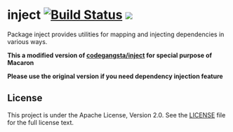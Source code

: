 # inject [![Build Status](https://drone.gitea.com/api/badges/macaron/inject/status.svg)](https://drone.gitea.com/macaron/inject) [![](http://gocover.io/_badge/gitea.com/macaron/inject)](http://gocover.io/gitea.com/macaron/inject)

Package inject provides utilities for mapping and injecting dependencies in various ways.

**This a modified version of [codegangsta/inject](https://github.com/codegangsta/inject) for special purpose of Macaron**

**Please use the original version if you need dependency injection feature**

## License

This project is under the Apache License, Version 2.0. See the [LICENSE](LICENSE) file for the full license text.